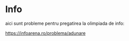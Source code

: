 # Info
aici sunt probleme pentru pregatirea la olimpiada de info:

https://infoarena.ro/problema/adunare
